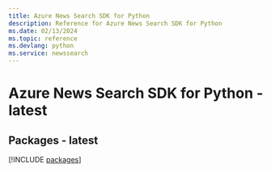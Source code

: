 ```yaml
---
title: Azure News Search SDK for Python
description: Reference for Azure News Search SDK for Python
ms.date: 02/13/2024
ms.topic: reference
ms.devlang: python
ms.service: newssearch
---
```

# Azure News Search SDK for Python - latest
## Packages - latest
[!INCLUDE [packages](news-search-index.md)]